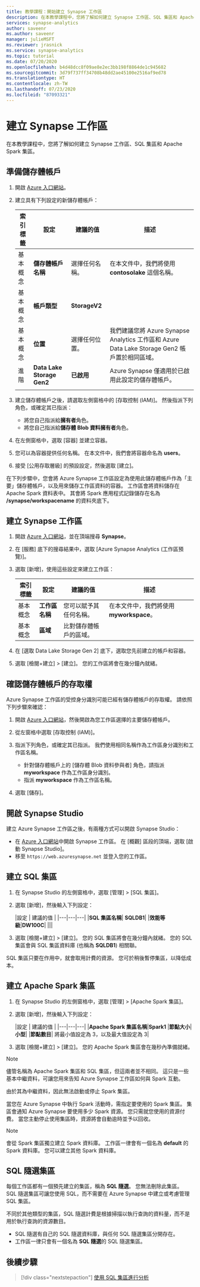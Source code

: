 ```yaml
---
title: 教學課程：開始建立 Synapse 工作區
description: 在本教學課程中，您將了解如何建立 Synapse 工作區、SQL 集區和 Apache Spark 集區。
services: synapse-analytics
author: saveenr
ms.author: saveenr
manager: julieMSFT
ms.reviewer: jrasnick
ms.service: synapse-analytics
ms.topic: tutorial
ms.date: 07/20/2020
ms.openlocfilehash: b4d48dcc8f09ae8e2ec3bb198f8864de1c945682
ms.sourcegitcommit: 3d79f737ff34708b48dd2ae45100e2516af9ed78
ms.translationtype: HT
ms.contentlocale: zh-TW
ms.lasthandoff: 07/23/2020
ms.locfileid: "87093321"
---
```

# <a name="create-a-synapse-workspace"></a>建立 Synapse 工作區

在本教學課程中，您將了解如何建立 Synapse 工作區、SQL 集區和 Apache Spark 集區。 

## <a name="prepare-a-storage-account"></a>準備儲存體帳戶

1. 開啟 [Azure 入口網站](https://portal.azure.com)。
1. 建立具有下列設定的新儲存體帳戶：

    |索引標籤|設定 | 建議的值 | 描述 |
    |---|---|---|---|
    |基本概念|**儲存體帳戶名稱**| 選擇任何名稱。| 在本文件中，我們將使用 **contosolake** 這個名稱。|
    |基本概念|**帳戶類型**| **StorageV2** ||
    |基本概念|**位置**|選擇任何位置。| 我們建議您將 Azure Synapse Analytics 工作區和 Azure Data Lake Storage Gen2 帳戶置於相同區域。|
    |進階|**Data Lake Storage Gen2**|**已啟用**| Azure Synapse 僅適用於已啟用此設定的儲存體帳戶。|
    |||||

1. 建立儲存體帳戶之後，請選取左側窗格中的 [存取控制 (IAM)]。 然後指派下列角色，或確定其已指派：
    * 將您自己指派給**擁有者**角色。
    * 將您自己指派給**儲存體 Blob 資料擁有者**角色。
1. 在左側窗格中，選取 [容器] 並建立容器。
1. 您可以為容器提供任何名稱。 在本文件中，我們會將容器命名為 **users**。
1. 接受 [公用存取層級] 的預設設定，然後選取 [建立]。

在下列步驟中，您會將 Azure Synapse 工作區設定為使用此儲存體帳戶作為「主要」儲存體帳戶，以及用來儲存工作區資料的容器。 工作區會將資料儲存在 Apache Spark 資料表中。 其會將 Spark 應用程式記錄儲存在名為 **/synapse/workspacename** 的資料夾底下。

## <a name="create-a-synapse-workspace"></a>建立 Synapse 工作區

1. 開啟 [Azure 入口網站](https://portal.azure.com)，並在頂端搜尋 **Synapse**。
1. 在 [服務] 底下的搜尋結果中，選取 [Azure Synapse Analytics (工作區預覽)]。
1. 選取 [新增]，使用這些設定來建立工作區：

    |索引標籤|設定 | 建議的值 | 描述 |
    |---|---|---|---|
    |基本概念|**工作區名稱**|您可以賦予其任何名稱。| 在本文件中，我們將使用 **myworkspace**。|
    |基本概念|**區域**|比對儲存體帳戶的區域。|

1. 在 [選取 Data Lake Storage Gen 2] 底下，選取您先前建立的帳戶和容器。
1. 選取 [檢閱+建立] > [建立]。 您的工作區將會在幾分鐘內就緒。

## <a name="verify-access-to-the-storage-account"></a>確認儲存體帳戶的存取權

Azure Synapse 工作區的受控身分識別可能已經有儲存體帳戶的存取權。 請依照下列步驟來確認：

1. 開啟 [Azure 入口網站](https://portal.azure.com)，然後開啟為您工作區選擇的主要儲存體帳戶。
1. 從左窗格中選取 [存取控制 (IAM)]。
1. 指派下列角色，或確定其已指派。 我們使用相同名稱作為工作區身分識別和工作區名稱。
    * 針對儲存體帳戶上的 [儲存體 Blob 資料參與者] 角色，請指派 **myworkspace** 作為工作區身分識別。
    * 指派 **myworkspace** 作為工作區名稱。

1. 選取 [儲存]。

## <a name="open-synapse-studio"></a>開啟 Synapse Studio

建立 Azure Synapse 工作區之後，有兩種方式可以開啟 Synapse Studio：

* 在 [Azure 入口網站](https://portal.azure.com)中開啟 Synapse 工作區。 在 [概觀] 區段的頂端，選取 [啟動 Synapse Studio]。
* 移至 `https://web.azuresynapse.net` 並登入您的工作區。

## <a name="create-a-sql-pool"></a>建立 SQL 集區

1. 在 Synapse Studio 的左側窗格中，選取 [管理] > [SQL 集區]。
1. 選取 [新增]，然後輸入下列設定：

    |設定 | 建議的值 | 
    |---|---|---|
    |**SQL 集區名稱**| **SQLDB1**|
    |**效能等級**|**DW100C**|
    |||

1. 選取 [檢閱+建立] > [建立]。 您的 SQL 集區將會在幾分鐘內就緒。 您的 SQL 集區會與 SQL 集區資料庫 (也稱為 **SQLDB1**) 相關聯。

SQL 集區只要在作用中，就會取用計費的資源。 您可於稍後暫停集區，以降低成本。

## <a name="create-an-apache-spark-pool"></a>建立 Apache Spark 集區

1. 在 Synapse Studio 的左側窗格中，選取 [管理] > [Apache Spark 集區]。
1. 選取 [新增]，然後輸入下列設定：

    |設定 | 建議的值 | 
    |---|---|---|
    |**Apache Spark 集區名稱**|**Spark1**
    |**節點大小**| **小型**|
    |**節點數目**| 將最小值設定為 3，以及最大值設定為 3|

1. 選取 [檢閱+建立] > [建立]。 您的 Apache Spark 集區會在幾秒內準備就緒。

> [!NOTE]
> 儘管名稱為 Apache Spark 集區和 SQL 集區，但這兩者並不相同。 這只是一些基本中繼資料，可讓您用來告知 Azure Synapse 工作區如何與 Spark 互動。

由於其為中繼資料，因此無法啟動或停止 Spark 集區。

當您在 Azure Synapse 中執行 Spark 活動時，需指定要使用的 Spark 集區。 集區會通知 Azure Synapse 要使用多少 Spark 資源。 您只需就您使用的資源付費。 當您主動停止使用集區時，資源將會自動逾時並予以回收。

> [!NOTE]
> 會從 Spark 集區獨立建立 Spark 資料庫。 工作區一律會有一個名為 **default** 的 Spark 資料庫。 您可以建立其他 Spark 資料庫。

## <a name="the-sql-on-demand-pool"></a>SQL 隨選集區

每個工作區都有一個預先建立的集區，稱為 **SQL 隨選**。 您無法刪除此集區。 SQL 隨選集區可讓您使用 SQL，而不需要在 Azure Synapse 中建立或考慮管理 SQL 集區。

不同於其他類型的集區，SQL 隨選計費是根據掃描以執行查詢的資料量，而不是用於執行查詢的資源數目。

* SQL 隨選有自己的 SQL 隨選資料庫，與任何 SQL 隨選集區分開存在。
* 工作區一律只會有一個名為 **SQL 隨選**的 SQL 隨選集區。

## <a name="next-steps"></a>後續步驟

> [!div class="nextstepaction"]
> [使用 SQL 集區進行分析](get-started-analyze-sql-pool.md)
